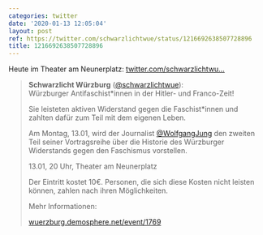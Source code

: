 ```yaml
---
categories: twitter
date: '2020-01-13 12:05:04'
layout: post
ref: https://twitter.com/schwarzlichtwue/status/1216692638507728896
title: 1216692638507728896
---
```

Heute im Theater am Neunerplatz: [twitter.com/schwarzlichtwu…](https://twitter.com/schwarzlichtwue/status/1215015099804467200)
> <b>Schwarzlicht Würzburg</b> ([@schwarzlichtwue](https://twitter.com/schwarzlichtwue)):  
>Würzburger Antifaschist\*innen in der Hitler- und Franco-Zeit!  
>  
>Sie leisteten aktiven Widerstand gegen die Faschist\*innen und zahlten dafür zum Teil mit dem eigenen Leben.  
>  
>  
>  
>Am Montag, 13.01, wird der Journalist [@WolfgangJung](https://twitter.com/WolfgangJung) den zweiten Teil seiner Vortragsreihe über die Historie des Würzburger Widerstands gegen den Faschismus vorstellen.  
>  
>  
>  
>13.01, 20 Uhr, Theater am Neunerplatz  
>  
>  
>  
>Der Eintritt kostet 10€. Personen, die sich diese Kosten nicht leisten können, zahlen nach ihren Möglichkeiten.  
>  
>  
>  
>Mehr Informationen:  
>  
>[wuerzburg.demosphere.net/event/1769](https://wuerzburg.demosphere.net/event/1769)  

